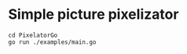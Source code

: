 # Simple picture pixelizator

```git clone git@github.com:alekseysychev/PixelatorGo.git
cd PixelatorGo
go run ./examples/main.go
```
